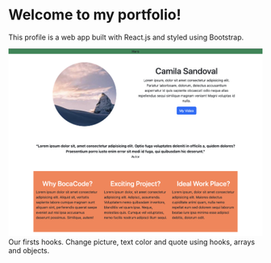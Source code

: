 # Welcome to my portfolio!

This profile is a web app built with React.js and styled using Bootstrap.

![screenshot](./public/images/screen.png)
Our firsts hooks.
Change picture, text color and quote using hooks, arrays and objects.